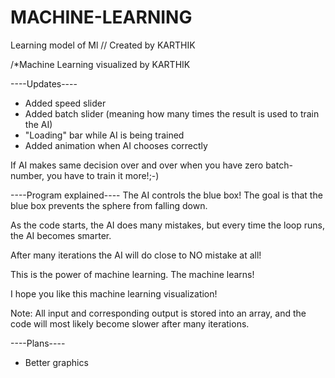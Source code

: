 # MACHINE-LEARNING
Learning model of Ml
// Created by KARTHIK

/*Machine Learning visualized by KARTHIK

----Updates----
- Added speed slider
- Added batch slider (meaning how many times the result is used to train the AI)
- "Loading" bar while AI is being trained
- Added animation when AI chooses correctly

If AI makes same decision over and over when you have zero batch-number, you have to train it more!;-)

----Program explained----
The AI controls the blue box! The goal is that the blue box prevents the sphere from falling down.

As the code starts, the AI does many mistakes, but every time the loop runs, the AI becomes smarter.

After many iterations the AI will do close to NO mistake at all!

This is the power of machine learning. The machine learns!

I hope you like this machine learning visualization!

Note:
All input and corresponding output is stored into an array, and the code will most likely become slower after many iterations.

----Plans----
- Better graphics
